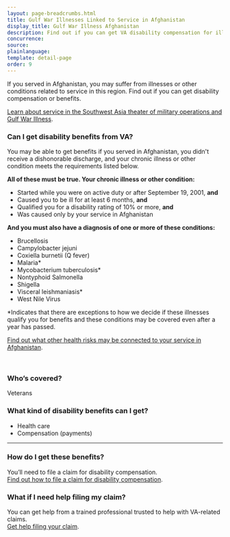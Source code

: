 ```yaml
---
layout: page-breadcrumbs.html
title: Gulf War Illnesses Linked to Service in Afghanistan
display_title: Gulf War Illness Afghanistan
description: Find out if you can get VA disability compensation for illnesses linked to Gulf War service in Afghanistan (often called "Gulf War Illness"). Read the list of Gulf War presumptives and other illnesses we believe are connected to service, and learn how to file your claim.
concurrence:
source:
plainlanguage:
template: detail-page
order: 9
---
```


<div class="va-introtext">

If you served in Afghanistan, you may suffer from illnesses or other conditions related to service in this region. Find out if you can get disability compensation or benefits.

[Learn about service in the Southwest Asia theater of military operations and Gulf War Illness](/disability/eligibility/hazardous-materials-exposure/gulf-war-illness-southwest-asia/).

</div>


<div class="feature" markdown="1">

### Can I get disability benefits from VA?

You may be able to get benefits if you served in Afghanistan, you didn't receive a dishonorable discharge, and your chronic illness or other condition meets the requirements listed below.

**All of these must be true. Your chronic illness or other condition:**
- Started while you were on active duty or after September 19, 2001, **and**
- Caused you to be ill for at least 6 months, **and**
- Qualified you for a disability rating of 10% or more, **and**
- Was caused only by your service in Afghanistan

**And you must also have a diagnosis of one or more of these conditions:**

-	Brucellosis
-	Campylobacter jejuni
-	Coxiella burnetii (Q fever)
-	Malaria*
-	Mycobacterium tuberculosis*
-	Nontyphoid Salmonella
-	Shigella
-	Visceral leishmaniasis*
- West Nile Virus

*Indicates that there are exceptions to how we decide if these illnesses qualify you for benefits and these conditions may be covered even after a year has passed.

[Find out what other health risks may be connected to your service in Afghanistan](/health-care/health-needs-conditions/health-issues-related-to-service-era/operation-enduring-freedom/).

<br>

### Who’s covered?

Veterans
</div>


### What kind of disability benefits can I get?

- Health care
- Compensation (payments)

-----

### How do I get these benefits?

You’ll need to file a claim for disability compensation. <br>
[Find out how to file a claim for disability compensation](/disability/how-to-file-claim/).

### What if I need help filing my claim?

You can get help from a trained professional trusted to help with VA-related claims. <br>
[Get help filing your claim](/disability/get-help-filing-claim/).
